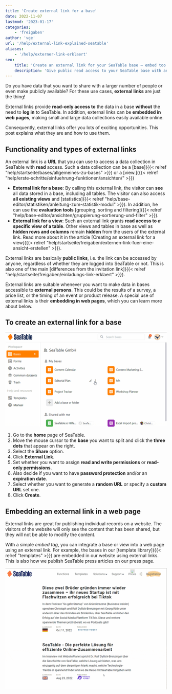 ```yaml
---
title: 'Create external link for a base'
date: 2022-11-07
lastmod: '2023-01-17'
categories:
    - 'freigaben'
author: 'vge'
url: '/help/external-link-explained-seatable'
aliases:
    - '/help/externer-link-erklaert'
seo:
    title: 'Create an external link for your SeaTable base – embed too'
    description: 'Give public read access to your SeaTable base with an external link. Learn how to share, set protection and embed the link on your website.'
---
```


Do you have data that you want to share with a larger number of people or even make publicly available? For these use cases, **external links** are just the thing!

External links provide **read-only access to** the data in a base **without** the need to **log in** to SeaTable. In addition, external links can be **embedded in web pages**, making small and large data collections easily available online.

Consequently, external links offer you lots of exciting opportunities. This post explains what they are and how to use them.

## Functionality and types of external links

An external link is a **URL** that you can use to access a data collection in SeaTable with **read** access. Such a data collection can be a [base]({{< relref "help/startseite/bases/allgemeines-zu-bases" >}}) or a [view.]({{< relref "help/erste-schritte/einfuehrung-funktionen/ansichten/" >}})

- **External link for a base**: By calling this external link, the visitor can **see** all data stored in a base, including all tables. The visitor can also access **all existing views** and [statistics]({{< relref "help/base-editor/statistiken/anleitung-zum-statistik-modul" >}}). In addition, he can use the **evaluation tools** [grouping, sorting and filtering]({{< relref "help/base-editor/ansichten/gruppierung-sortierung-und-filter" >}}).
- **External link for a view**: Such an external link grants **read access to _a_ specific view of a table**. Other views and tables in base as well as **hidden rows and columns** remain **hidden** from the users of the external link. Read more about it in the article [Creating an external link for a view]({{< relref "help/startseite/freigaben/externen-link-fuer-eine-ansicht-erstellen" >}}).

External links are basically **public links**, i.e. the link can be accessed by anyone, regardless of whether they are logged into SeaTable or not. This is also one of the main [differences from the invitation link]({{< relref "help/startseite/freigaben/einladungs-link-erklaert" >}}).

External links are suitable whenever you want to make data in bases accessible to **external persons**. This could be the results of a survey, a price list, or the timing of an event or product release. A special use of external links is their **embedding in web pages**, which you can learn more about below.

## To create an external link for a base

![External link explained](images/Externer-Link-erklaert.gif)

1. Go to the **home** page of SeaTable.
2. Move the mouse cursor to the **base** you want to split and click the **three dots** that appear on the right.
3. Select the **Share** option.
4. Click **External Link**.
5. Set whether you want to assign **read and write permissions** or **read-only permissions**.
6. Also decide if you want to have **password protection** and/or an **expiration date**.
7. Select whether you want to generate a **random URL** or specify a **custom URL** set one.
8. Click **Create**.

## Embedding an external link in a web page

External links are great for publishing individual records on a website. The visitors of the website will only see the content that has been shared, but they will not be able to modify the content.

With a simple _embed tag_, you can integrate a base or view into a web page using an external link. For example, the bases in our [template library]({{< relref "templates" >}}) are embedded in our website using external links. This is also how we publish SeaTable press articles on our press page.

![Embedding an external link in a web page](images/externer-link-in-webseite.gif)
